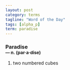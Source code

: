 ```yaml
---
layout: post
category: terms
tagline: "Word of the Day"
tags: [alpha_p]
term: paradise
---
```


<h3>Paradise<br/> <small>&mdash; n. (par<span>&middot;</span>a<span>&middot;</span>dise)</small></h3>
<p><ol>
<li>two numbered cubes</li>
</ol></p>
